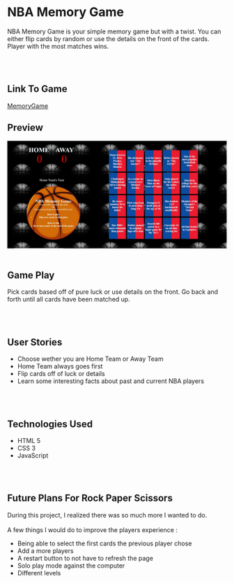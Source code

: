 # NBA Memory Game 
NBA Memory Game is your simple memory game but with a twist. You can either flip cards by random or use the details on the front of the cards. Player with the most matches wins.

<br>
<br>

## Link To Game 
[MemoryGame](https://danielmorris710.github.io/Memory-Game/memory.html)

## Preview
![Begin Game](images/Screenshot1.jpg)
<br>
<br>

## Game Play
Pick cards based off of pure luck or use details on the front.
Go back and forth until all cards have been matched up.

<br>
<br>

## User Stories
- Choose wether you are Home Team or Away Team
- Home Team always goes first
- Flip cards off of luck or details
- Learn some interesting facts about past and current NBA players 

<br>
<br>

## Technologies Used 
- HTML 5
- CSS 3
- JavaScript

<br>
<br>

## Future Plans For Rock Paper Scissors 
During this project, I realized there was so much more I wanted to do. 
<br>
<br>
A few things I would do to improve the players experience :
- Being able to select the first cards the previous player chose 
- Add a more players  
- A restart button to not have to refresh the page 
- Solo play mode against the computer
- Different levels